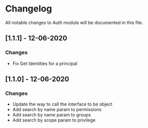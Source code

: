 # Changelog
All notable changes to Auth module will be documented in this file.


## [1.1.1] - 12-06-2020
### Changes
- Fix Get Identities for a principal
## [1.1.0] - 12-06-2020
### Changes
- Update the way to call the interface to be object
- Add search by name param to permissions
- Add search by name param to groups
- Add search by scope param to privilege
